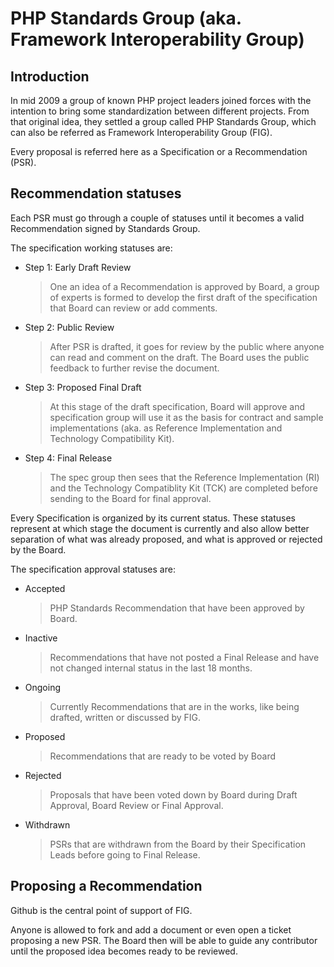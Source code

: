# PHP Standards Group (aka. Framework Interoperability Group)

## Introduction

In mid 2009 a group of known PHP project leaders joined forces with the 
intention to bring some standardization between different projects. From that 
original idea, they settled a group called PHP Standards Group, which can also
be referred as Framework Interoperability Group (FIG).

Every proposal is referred here as a Specification or a Recommendation (PSR).

## Recommendation statuses

Each PSR must go through a couple of statuses until it becomes a valid 
Recommendation signed by Standards Group.

The specification working statuses are:

- Step 1: Early Draft Review

  > One an idea of a Recommendation is approved by Board, a group of experts 
  > is formed to develop the first draft of the specification that Board can
  > review or add comments.

- Step 2: Public Review 

  > After PSR is drafted, it goes for review by the public where anyone can
  > read and comment on the draft. The Board uses the public feedback to 
  > further revise the document.

- Step 3: Proposed Final Draft

  > At this stage  of the draft specification, Board will approve and 
  > specification group will use it as the basis for contract and sample
  > implementations (aka. as Reference Implementation and Technology 
  > Compatibility Kit).

- Step 4: Final Release

  > The spec group then sees that the Reference Implementation (RI) and the 
  > Technology Compatiblity Kit (TCK) are completed before sending to the Board
  > for final approval.

Every Specification is organized by its current status. These statuses 
represent at which stage the document is currently and also allow better 
separation of what was already proposed, and what is approved or rejected by 
the Board.

The specification approval statuses are:

- Accepted
  
  > PHP Standards Recommendation that have been approved by Board.

- Inactive

  > Recommendations that have not posted a Final Release and have not changed 
  > internal status in the last 18 months.

- Ongoing

  > Currently Recommendations that are in the works, like being drafted, 
  > written or discussed by FIG.

- Proposed

  > Recommendations that are ready to be voted by Board

- Rejected

  > Proposals that have been voted down by Board during Draft Approval, Board 
  > Review or Final Approval.

- Withdrawn

  > PSRs that are withdrawn from the Board by their Specification Leads before 
  > going to Final Release.

## Proposing a Recommendation

Github is the central point of support of FIG. 

Anyone is allowed to fork and add a document or even open a ticket proposing 
a new PSR. 
The Board then will be able to guide any contributor until the proposed idea 
becomes ready to be reviewed.
